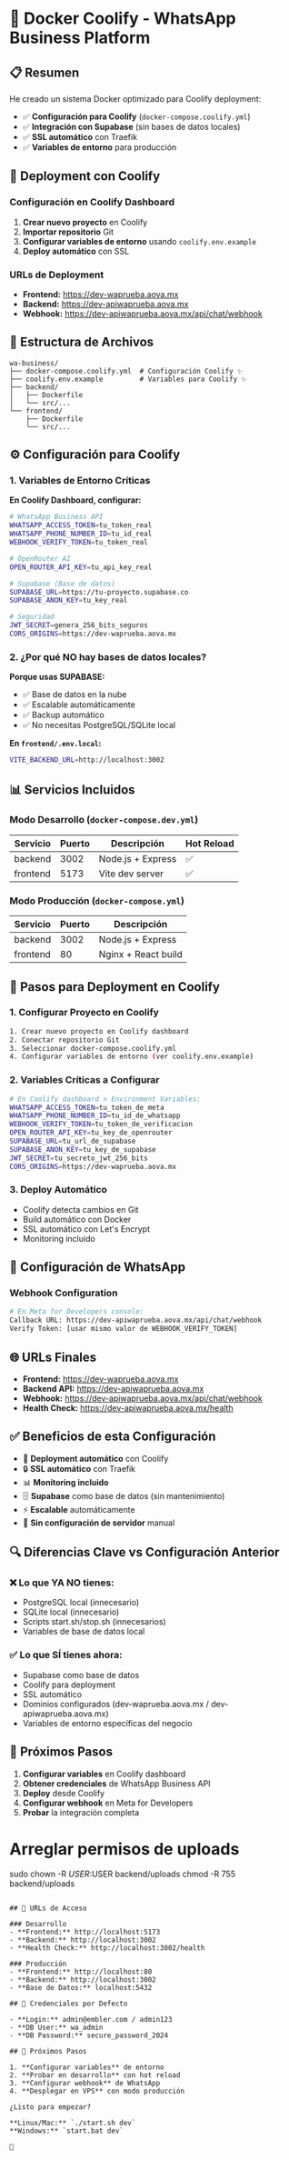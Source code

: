 # 🐳 Docker Coolify - WhatsApp Business Platform

## 📋 Resumen

He creado un sistema Docker optimizado para Coolify deployment:

- ✅ **Configuración para Coolify** (`docker-compose.coolify.yml`)
- ✅ **Integración con Supabase** (sin bases de datos locales)
- ✅ **SSL automático** con Traefik
- ✅ **Variables de entorno** para producción

## 🚀 Deployment con Coolify

### Configuración en Coolify Dashboard

1. **Crear nuevo proyecto** en Coolify
2. **Importar repositorio** Git
3. **Configurar variables de entorno** usando `coolify.env.example`
4. **Deploy automático** con SSL

### URLs de Deployment

- **Frontend:** https://dev-waprueba.aova.mx
- **Backend:** https://dev-apiwaprueba.aova.mx
- **Webhook:** https://dev-apiwaprueba.aova.mx/api/chat/webhook

## 📁 Estructura de Archivos

```
wa-business/
├── docker-compose.coolify.yml  # Configuración Coolify ✨
├── coolify.env.example         # Variables para Coolify ✨
├── backend/
│   ├── Dockerfile
│   └── src/...
└── frontend/
    ├── Dockerfile
    └── src/...
```

## ⚙️ Configuración para Coolify

### 1. Variables de Entorno Críticas

**En Coolify Dashboard, configurar:**
```bash
# WhatsApp Business API
WHATSAPP_ACCESS_TOKEN=tu_token_real
WHATSAPP_PHONE_NUMBER_ID=tu_id_real
WEBHOOK_VERIFY_TOKEN=tu_token_real

# OpenRouter AI
OPEN_ROUTER_API_KEY=tu_api_key_real

# Supabase (Base de datos)
SUPABASE_URL=https://tu-proyecto.supabase.co
SUPABASE_ANON_KEY=tu_key_real

# Seguridad
JWT_SECRET=genera_256_bits_seguros
CORS_ORIGINS=https://dev-waprueba.aova.mx
```

### 2. ¿Por qué NO hay bases de datos locales?

**Porque usas SUPABASE:**
- ✅ Base de datos en la nube
- ✅ Escalable automáticamente  
- ✅ Backup automático
- ✅ No necesitas PostgreSQL/SQLite local

**En `frontend/.env.local`:**
```bash
VITE_BACKEND_URL=http://localhost:3002
```

## 📊 Servicios Incluidos

### Modo Desarrollo (`docker-compose.dev.yml`)
| Servicio | Puerto | Descripción | Hot Reload |
|----------|--------|-------------|------------|
| backend | 3002 | Node.js + Express | ✅ |
| frontend | 5173 | Vite dev server | ✅ |

### Modo Producción (`docker-compose.yml`)
| Servicio | Puerto | Descripción |
|----------|--------|-------------|
| backend | 3002 | Node.js + Express |
| frontend | 80 | Nginx + React build |
## 🚀 Pasos para Deployment en Coolify

### 1. Configurar Proyecto en Coolify
```bash
1. Crear nuevo proyecto en Coolify dashboard
2. Conectar repositorio Git
3. Seleccionar docker-compose.coolify.yml
4. Configurar variables de entorno (ver coolify.env.example)
```

### 2. Variables Críticas a Configurar
```bash
# En Coolify dashboard > Environment Variables:
WHATSAPP_ACCESS_TOKEN=tu_token_de_meta
WHATSAPP_PHONE_NUMBER_ID=tu_id_de_whatsapp  
WEBHOOK_VERIFY_TOKEN=tu_token_de_verificacion
OPEN_ROUTER_API_KEY=tu_key_de_openrouter
SUPABASE_URL=tu_url_de_supabase
SUPABASE_ANON_KEY=tu_key_de_supabase
JWT_SECRET=tu_secreto_jwt_256_bits
CORS_ORIGINS=https://dev-waprueba.aova.mx
```

### 3. Deploy Automático
- Coolify detecta cambios en Git
- Build automático con Docker
- SSL automático con Let's Encrypt  
- Monitoring incluido

## 🔧 Configuración de WhatsApp

### Webhook Configuration
```bash
# En Meta for Developers console:
Callback URL: https://dev-apiwaprueba.aova.mx/api/chat/webhook
Verify Token: [usar mismo valor de WEBHOOK_VERIFY_TOKEN]
```

## 🌐 URLs Finales

- **Frontend:** https://dev-waprueba.aova.mx
- **Backend API:** https://dev-apiwaprueba.aova.mx  
- **Webhook:** https://dev-apiwaprueba.aova.mx/api/chat/webhook
- **Health Check:** https://dev-apiwaprueba.aova.mx/health

## ✅ Beneficios de esta Configuración

- 🚀 **Deployment automático** con Coolify
- 🔒 **SSL automático** con Traefik 
- 📊 **Monitoring incluido** 
- 🗄️ **Supabase** como base de datos (sin mantenimiento)
- ⚡ **Escalable** automáticamente
- 🔧 **Sin configuración de servidor** manual

## 🔍 Diferencias Clave vs Configuración Anterior

### ❌ Lo que YA NO tienes:
- PostgreSQL local (innecesario)
- SQLite local (innecesario)  
- Scripts start.sh/stop.sh (innecesarios)
- Variables de base de datos local

### ✅ Lo que SÍ tienes ahora:
- Supabase como base de datos
- Coolify para deployment
- SSL automático
- Dominios configurados (dev-waprueba.aova.mx / dev-apiwaprueba.aova.mx)
- Variables de entorno específicas del negocio

## 🎯 Próximos Pasos

1. **Configurar variables** en Coolify dashboard
2. **Obtener credenciales** de WhatsApp Business API
3. **Deploy** desde Coolify
4. **Configurar webhook** en Meta for Developers
5. **Probar** la integración completa
# Arreglar permisos de uploads
sudo chown -R $USER:$USER backend/uploads
chmod -R 755 backend/uploads
```

## 📍 URLs de Acceso

### Desarrollo
- **Frontend:** http://localhost:5173
- **Backend:** http://localhost:3002
- **Health Check:** http://localhost:3002/health

### Producción
- **Frontend:** http://localhost:80
- **Backend:** http://localhost:3002
- **Base de Datos:** localhost:5432

## 🔐 Credenciales por Defecto

- **Login:** admin@embler.com / admin123
- **DB User:** wa_admin
- **DB Password:** secure_password_2024

## 🎯 Próximos Pasos

1. **Configurar variables** de entorno
2. **Probar en desarrollo** con hot reload
3. **Configurar webhook** de WhatsApp
4. **Desplegar en VPS** con modo producción

¿Listo para empezar? 

**Linux/Mac:** `./start.sh dev`  
**Windows:** `start.bat dev`  

🚀 